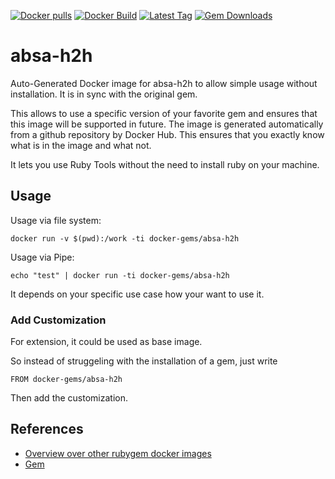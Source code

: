 [![Docker pulls](https://img.shields.io/docker/pulls/rubygem/absa-h2h.svg)](https://hub.docker.com/r/rubygem/absa-h2h/)
[![Docker Build](https://img.shields.io/docker/automated/rubygem/absa-h2h.svg)](https://hub.docker.com/r/rubygem/absa-h2h/)
[![Latest Tag](https://img.shields.io/github/tag/docker-rubygem/absa-h2h.svg)](https://hub.docker.com/r/rubygem/absa-h2h/)
[![Gem Downloads](https://img.shields.io/gem/dt/absa-h2h.svg)](https://rubygems.org/gems/absa-h2h/)
# absa-h2h

Auto-Generated Docker image for absa-h2h to allow simple usage without installation.
It is in sync with the original gem.

This allows to use a specific version of your favorite gem and ensures that this image will be supported in future.
The image is generated automatically from a github repository by Docker Hub.
This ensures that you exactly know what is in the image and what not.

It lets you use Ruby Tools without the need to install ruby on your machine.

## Usage

Usage via file system:

`docker run -v $(pwd):/work -ti docker-gems/absa-h2h`

Usage via Pipe:

`echo "test" | docker run -ti docker-gems/absa-h2h`

It depends on your specific use case how your want to use it.

### Add Customization

For extension, it could be used as base image.

So instead of struggeling with the installation of a gem, just write

`FROM docker-gems/absa-h2h`

Then add the customization.

## References

 - [Overview over other rubygem docker images](https://github.com/thinkbot/docker-rubygem)
 - [Gem](https://rubygems.org/gems/absa-h2h/)
